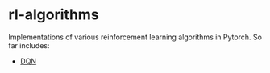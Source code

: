 # rl-algorithms
Implementations of various reinforcement learning algorithms in Pytorch. So far includes:
* [DQN](https://www.cs.toronto.edu/~vmnih/docs/dqn.pdf)
